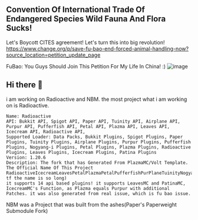 ## Convention Of International Trade Of Endangered Species Wild Fauna And Flora Sucks!
Let's Boycott CITES agreement! Let's turn this into big revolution!
https://www.change.org/p/save-fu-bao-end-forced-animal-handling-now?source_location=petition_update_page

FuBao: You Guys Should Join This Petition For My Life In China! :)
![image](https://github.com/GAME-CLI-SRV-DEV/.github/assets/167604853/7c19170b-f6f8-4635-93aa-6e7bfcbaca4f)


## Hi there 👋
i am working on Radioactive and NBM.
the most project what i am working on is Radioactive.
```
Name: Radioactive
API: Bukkit API, Spigot API, Paper API, Tuinity API, Airplane API, Purpur API, Pufferfish API, Petal API, Plazma API, Leaves API, Icecream API, Radioactive API, 
Supported Loader: Data Packs, Bukkit Plugins, Spigot Plugins, Paper Plugins, Tuinity Plugins, Airplane Plugins, Purpur Plugins, Pufferfish Plugins, Nogyang-i Plugins, Petal Plugins, Plazma Plugins, Radioactive Plugins, Leaves Plugins, Icecream Plugins, Patina Plugins
Version: 1.20.6
Description: The fork that has Generated From PlazmaMC/Volt Template. The Official Name Of This Project RadioactiveIcecreamLeavesPetalPlazmaPetalPufferfishPurPlaneTuinityNogyangSpigotCraftBukkit/RILPPPPPTNSCB(why tf the name is so long) 
it supports 14 api based plugins! it supports LeavesMC and PatinaMC, IcecreamMC's Function, as Plazma equals Purpur with additional Patches. it was also generated from real issue, which is fu bao issue.
```
NBM was a Project that was built from the ashes(Paper's Paperweight Submodule Fork)
<!--
**Here are some ideas to get you started:**

🙋‍♀️ A short introduction - is about Outfit7, Minecraft.
🧙 i am working on Project Radioactive & NogyangSpigot.
-->
